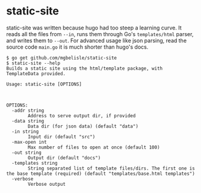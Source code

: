 # static-site

static-site was written because hugo had too steep a learning curve. It reads all the files from
`--in`, runs them through Go's `templates/html` parser, and writes them to `--out`. For advanced
usage like json parsing, read the source code `main.go` it is much shorter than hugo's docs.

```
$ go get github.com/mgbelisle/static-site
$ static-site --help
Builds a static site using the html/template package, with TemplateData provided.

Usage: static-site [OPTIONS]



OPTIONS:
  -addr string
        Address to serve output dir, if provided
  -data string
        Data dir (for json data) (default "data")
  -in string
        Input dir (default "src")
  -max-open int
        Max number of files to open at once (default 100)
  -out string
        Output dir (default "docs")
  -templates string
        String separated list of template files/dirs. The first one is the base template (required) (default "templates/base.html templates")
  -verbose
        Verbose output
```




